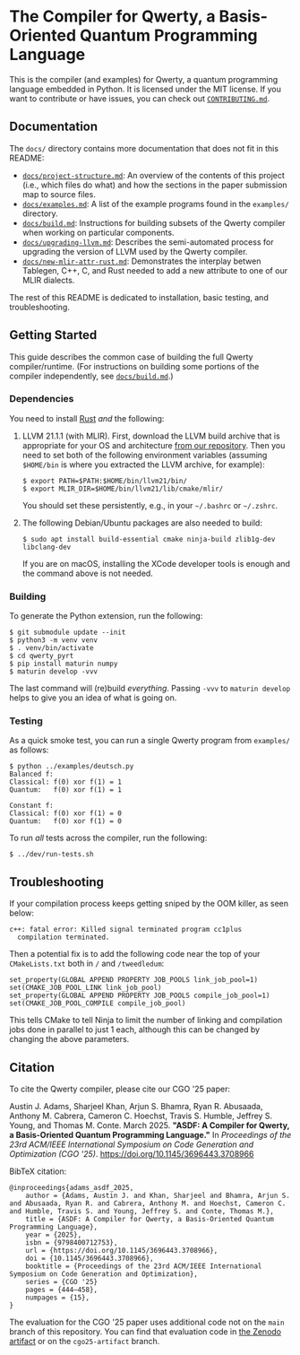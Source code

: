 The Compiler for Qwerty, a Basis-Oriented Quantum Programming Language
======================================================================

This is the compiler (and examples) for Qwerty, a quantum programming language
embedded in Python. It is licensed under the MIT license. If you want to contribute
or have issues, you can check out [`CONTRIBUTING.md`](CONTRIBUTING.md).

Documentation
-------------

The `docs/` directory contains more documentation that does not fit in this
README:

* [`docs/project-structure.md`](docs/project-structure.md): An overview
  of the contents of this project (i.e., which files do what) and how the
  sections in the paper submission map to source files.
* [`docs/examples.md`](docs/examples.md): A list of the example
  programs found in the `examples/` directory.
* [`docs/build.md`](docs/build.md): Instructions for building subsets of the
  Qwerty compiler when working on particular components.
* [`docs/upgrading-llvm.md`](docs/upgrading-llvm.md): Describes the
  semi-automated process for upgrading the version of LLVM used by the Qwerty
  compiler.
* [`docs/new-mlir-attr-rust.md`](docs/new-mlir-attr-rust.md): Demonstrates the
  interplay betwen Tablegen, C++, C, and Rust needed to add a new attribute to
  one of our MLIR dialects.

The rest of this README is dedicated to installation, basic testing, and
troubleshooting.

Getting Started
---------------

This guide describes the common case of building the full Qwerty
compiler/runtime. (For instructions on building some portions of the compiler
independently, see [`docs/build.md`](docs/build.md).)

### Dependencies

You need to install [Rust][1] _and_ the following:

1. LLVM 21.1.1 (with MLIR). First, download the LLVM build archive that is
   appropriate for your OS and architecture [from our repository][2]. Then you
   need to set both of the following environment variables (assuming
   `$HOME/bin` is where you extracted the LLVM archive, for example):
   ```
   $ export PATH=$PATH:$HOME/bin/llvm21/bin/
   $ export MLIR_DIR=$HOME/bin/llvm21/lib/cmake/mlir/
   ```
   You should set these persistently, e.g., in your `~/.bashrc` or `~/.zshrc`.

2. The following Debian/Ubuntu packages are also needed to build:
   ```
   $ sudo apt install build-essential cmake ninja-build zlib1g-dev libclang-dev
   ```
   If you are on macOS, installing the XCode developer tools is enough and the
   command above is not needed.

### Building

To generate the Python extension, run the following:

    $ git submodule update --init
    $ python3 -m venv venv
    $ . venv/bin/activate
    $ cd qwerty_pyrt
    $ pip install maturin numpy
    $ maturin develop -vvv

The last command will (re)build _everything_. Passing `-vvv` to
`maturin develop` helps to give you an idea of what is going on.

### Testing

As a quick smoke test, you can run a single Qwerty program from `examples/` as
follows:

    $ python ../examples/deutsch.py
    Balanced f:
    Classical: f(0) xor f(1) = 1
    Quantum:   f(0) xor f(1) = 1

    Constant f:
    Classical: f(0) xor f(1) = 0
    Quantum:   f(0) xor f(1) = 0

To run _all_ tests across the compiler, run the following:

    $ ../dev/run-tests.sh

Troubleshooting
---------------

If your compilation process keeps getting sniped by the OOM killer, as seen
below:

    c++: fatal error: Killed signal terminated program cc1plus
      compilation terminated.

Then a potential fix is to add the following code near the top of your
`CMakeLists.txt` both in `/` and  `/tweedledum`:

    set_property(GLOBAL APPEND PROPERTY JOB_POOLS link_job_pool=1)
    set(CMAKE_JOB_POOL_LINK link_job_pool)
    set_property(GLOBAL APPEND PROPERTY JOB_POOLS compile_job_pool=1)
    set(CMAKE_JOB_POOL_COMPILE compile_job_pool)

This tells CMake to tell Ninja to limit the number of linking and compilation
jobs done in parallel to just 1 each, although this can be changed by changing
the above parameters.

Citation
--------

To cite the Qwerty compiler, please cite our CGO '25 paper:

Austin J. Adams, Sharjeel Khan, Arjun S. Bhamra, Ryan R. Abusaada, Anthony M.
Cabrera, Cameron C. Hoechst, Travis S. Humble, Jeffrey S. Young, and Thomas M.
Conte. March 2025. **"ASDF: A Compiler for Qwerty, a Basis-Oriented Quantum
Programming Language."** In _Proceedings of the 23rd ACM/IEEE International
Symposium on Code Generation and Optimization (CGO '25)_.
https://doi.org/10.1145/3696443.3708966

BibTeX citation:

    @inproceedings{adams_asdf_2025,
        author = {Adams, Austin J. and Khan, Sharjeel and Bhamra, Arjun S. and Abusaada, Ryan R. and Cabrera, Anthony M. and Hoechst, Cameron C. and Humble, Travis S. and Young, Jeffrey S. and Conte, Thomas M.},
        title = {ASDF: A Compiler for Qwerty, a Basis-Oriented Quantum Programming Language},
        year = {2025},
        isbn = {9798400712753},
        url = {https://doi.org/10.1145/3696443.3708966},
        doi = {10.1145/3696443.3708966},
        booktitle = {Proceedings of the 23rd ACM/IEEE International Symposium on Code Generation and Optimization},
        series = {CGO '25}
        pages = {444–458},
        numpages = {15},
    }


The evaluation for the CGO '25 paper uses additional code not on the `main`
branch of this repository. You can find that evaluation code in [the Zenodo
artifact][3] or on the `cgo25-artifact` branch.

[1]: https://www.rust-lang.org/tools/install
[2]: https://github.com/gt-tinker/qwerty-llvm-builds/releases/tag/v21.1.1
[3]: https://doi.org/10.5281/zenodo.14080494
